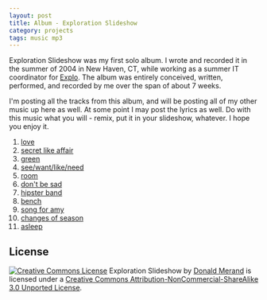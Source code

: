 ```yaml
---
layout: post
title: Album - Exploration Slideshow  
category: projects  
tags: music mp3  
---
```


Exploration Slideshow was my first solo album. I wrote and recorded it in the summer of 2004 in New Haven, CT, while working as a summer IT coordinator for [Explo](http://www.explo.org). The album was entirely conceived, written, performed, and recorded by me over the span of about 7 weeks.

I'm posting all the tracks from this album, and will be posting all of my other music up here as well. At some point I may post the lyrics as well. Do with this music what you will - remix, put it in your slideshow, whatever. I hope you enjoy it.

1. [love](http://embed.donaldmerand.com/explo_slideshow/01%20Love.mp3)
2. [secret like affair](http://embed.donaldmerand.com/explo_slideshow/02%20Secret%20Like%20Affair.mp3)
3. [green](http://embed.donaldmerand.com/explo_slideshow/03%20Green.mp3)
4. [see/want/like/need](http://embed.donaldmerand.com/explo_slideshow/04%20See%20Want%20Like%20Need.mp3)
5. [room](http://embed.donaldmerand.com/explo_slideshow/05%20Room.mp3)
6. [don't be sad](http://embed.donaldmerand.com/explo_slideshow/06%20Don%27t%20Be%20Sad.mp3)
7. [hipster band](http://embed.donaldmerand.com/explo_slideshow/07%20Hipster%20Band.mp3)
8. [bench](http://embed.donaldmerand.com/explo_slideshow/08%20Bench.mp3)
9. [song for amy](http://embed.donaldmerand.com/explo_slideshow/09%20Song%20for%20Amy.mp3)
10. [changes of season](http://embed.donaldmerand.com/explo_slideshow/10%20Changes%20of%20Season.mp3)
11. [asleep](http://embed.donaldmerand.com/explo_slideshow/11%20Asleep.mp3)


License
-------

<a rel="license" href="http://creativecommons.org/licenses/by-nc-sa/3.0/deed.en_US"><img alt="Creative Commons License" src="http://i.creativecommons.org/l/by-nc-sa/3.0/88x31.png"  class="left pad-right"></a>
Exploration Slideshow by <a xmlns:cc="http://creativecommons.org/ns#" href="http://donaldmerand.com" property="cc:attributionName" rel="cc:attributionURL">Donald Merand</a> is licensed under a <a rel="license" href="http://creativecommons.org/licenses/by-nc-sa/3.0/deed.en_US">Creative Commons Attribution-NonCommercial-ShareAlike 3.0 Unported License</a>.
